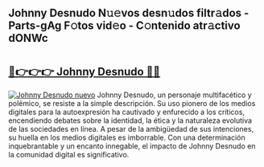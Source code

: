 ## Johnny Desnudo N𝚞𝚎vos desn𝚞dos filtr𝚊dos - Parts-gAg F𝚘tos vid𝚎o - C𝚘ntenido atr𝚊ctivo dONWc

# <h2><a href="http://mb5nh2.tromn.icu/?c=Johnny+Desnudo">🔗👉👉👉 Johnny Desnudo 🔗🔗</a></h2>

[![Johnny Desnudo nuevo](https://i.imgur.com/pEAQMta.gif)](http://mb5nh2.tromn.icu/?c=Johnny+Desnudo)
Johnny Desnudo, un personaje multifacético y polémico, se resiste a la simple descripción. Su uso pionero de los medios digitales para la autoexpresión ha cautivado y enfurecido a los críticos, encendiendo debates sobre la identidad, la ética y la naturaleza evolutiva de las sociedades en línea. A pesar de la ambigüedad de sus intenciones, su huella en los medios digitales es imborrable. Con una determinación inquebrantable y un encanto innegable, el impacto de Johnny Desnudo en la comunidad digital es significativo.
